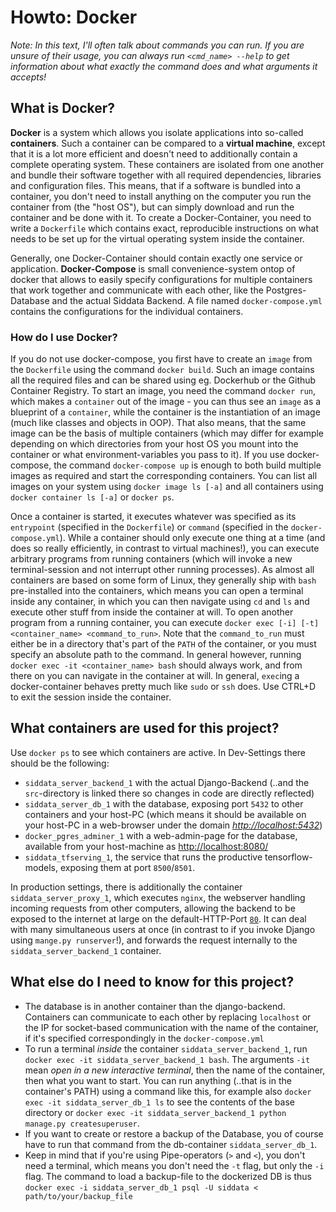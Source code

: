 # Howto: Docker

*Note: In this text, I'll often talk about commands you can run. If you are unsure of their usage, you can always run `<cmd_name> --help` to get information about what exactly the command does and what arguments it accepts!*

## What is Docker?

**Docker** is a system which allows you isolate applications into so-called **containers**. Such a container can be compared to a **virtual machine**, except that it is a lot more efficient and doesn't need to additionally contain a complete operating system. These containers are isolated from one another and bundle their software together with all required dependencies, libraries and configuration files. This means, that if a software is bundled into a container, you don't need to install anything on the computer you run the container from (the "host OS"), but can simply download and run the container and be done with it. To create a Docker-Container, you need to write a `Dockerfile` which contains exact, reproducible instructions on what needs to be set up for the virtual operating system inside the container.

Generally, one Docker-Container should contain exactly one service or application. **Docker-Compose** is small convenience-system ontop of docker that allows to easily specify configurations for multiple containers that work together and communicate with each other, like the Postgres-Database and the actual Siddata Backend. A file named `docker-compose.yml` contains the configurations for the individual containers.

### How do I use Docker?

If you do not use docker-compose, you first have to create an `image` from the `Dockerfile` using the command `docker build`. Such an image contains all the required files and can be shared using eg. Dockerhub or the Github Container Registry. To start an image, you need the command `docker run`, which makes a `container` out of the image - you can thus see an `image` as a blueprint of a `container`, while the container is the instantiation of an image (much like classes and objects in OOP). That also means, that the same image can be the basis of multiple containers (which may differ for example depending on which directories from your host OS you mount into the container or what environment-variables you pass to it). If you use docker-compose, the command `docker-compose up` is enough to both build multiple images as required and start the corresponding containers. You can list all images on your system using `docker image ls [-a]` and all containers using `docker container ls [-a]` or `docker ps`.

Once a container is started, it executes whatever was specified as its `entrypoint` (specified in the `Dockerfile`) or `command` (specified in the `docker-compose.yml`). While a container should only execute one thing at a time (and does so really efficiently, in contrast to virtual machines!), you can execute arbitrary programs from running containers (which will invoke a new terminal-session and not interrupt other running processes). As almost all containers are based on some form of Linux, they generally ship with `bash` pre-installed into the containers, which means you can open a terminal inside any container, in which you can then navigate using `cd` and `ls` and execute other stuff from inside the container at will. To open another program from a running container, you can execute `docker exec [-i] [-t] <container_name> <command_to_run>`. Note that the `command_to_run` must either be in a directory that's part of the `PATH` of the container, or you must specify an absolute path to the command. In general however, running `docker exec -it <container_name> bash` should always work, and from there on you can navigate in the container at will. In general, `exec`ing a docker-container behaves pretty much like `sudo` or `ssh` does. Use CTRL+D to exit the session inside the container.

## What containers are used for this project?

Use `docker ps` to see which containers are active. In Dev-Settings there should be the following:

* `siddata_server_backend_1` with the actual Django-Backend (..and the `src`-directory is linked there so changes in code are directly reflected)
* `siddata_server_db_1` with the database, exposing port `5432` to other containers and your host-PC (which means it should be available on your host-PC in a web-browser under the domain *[http://localhost:5432](http://localhost:5432)*)
* `docker_pgres_adminer_1` with a web-admin-page for the database, available from your host-machine as [http://localhost:8080/](http://localhost:8080/)
* `siddata_tfserving_1`, the service that runs the productive tensorflow-models, exposing them at port `8500`/`8501`.

In production settings, there is additionally the container `siddata_server_proxy_1`, which executes `nginx`, the webserver handling incoming requests from other computers, allowing the backend to be exposed to the internet at large on the default-HTTP-Port [`80`](http://localhost:80). It can deal with many simultaneous users at once (in contrast to if you invoke Django using `mange.py runserver`!), and forwards the request internally to the `siddata_server_backend_1` container.

## What else do I need to know for this project?

* The database is in another container than the django-backend. Containers can communicate to each other by replacing `localhost` or the IP for socket-based communication with the name of the container, if it's specified correspondingly  in the `docker-compose.yml`
* To run a terminal *inside* the container `siddata_server_backend_1`, run `docker exec -it siddata_server_backend_1 bash`. The arguments `-it` mean *open in a new interactive terminal*, then the name of the container, then what you want to start. You can run anything (..that is in the container's PATH) using a command like this, for example also `docker exec -it siddata_server_db_1 ls` to see the contents of the base directory or `docker exec -it siddata_server_backend_1 python manage.py createsuperuser`.
* If you want to create or restore a backup of the Database, you of course have to run that command from the db-container `siddata_server_db_1`.
* Keep in mind that if you're using Pipe-operators (`>` and `<`), you don't need a terminal, which means you don't need the `-t` flag, but only the `-i` flag. The command to load a backup-file to the dockerized DB is thus `docker exec -i siddata_server_db_1 psql -U siddata < path/to/your/backup_file`
